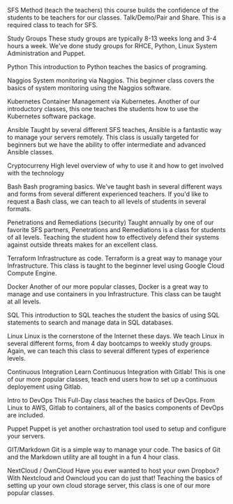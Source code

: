 SFS Method (teach the teachers)
  this course builds the confidence of the students to be teachers for our classes.  Talk/Demo/Pair and Share.  This is a required class to teach for SFS.

Study Groups
  These study groups are typically 8-13 weeks long and 3-4 hours a week. We've done study groups for RHCE, Python, Linux System Administration and Puppet.

Python
  This introduction to Python teaches the basics of programing.

Naggios
  System monitoring via Naggios. This beginner class covers the basics of system monitoring using the Naggios software.

Kubernetes
  Container Management via Kubernetes. Another of our introductory classes, this one teaches the students how to use the Kubernetes software package.

Ansible
  Taught by several different SFS teaches, Ansible is a fantastic way to manage your servers remotely. This class is usually targeted for beginners but we have the ability to offer intermediate and advanced Ansible classes.

Cryptocurreny
  High level overview of why to use it and how to get involved with the technology

Bash
  Bash programing basics. We've taught bash in several different ways and forms from several different experienced teachers. If you'd like to request a Bash class, we can teach to all levels of students in several formats.

Penetrations and Remediations (security)
  Taught annually by one of our favorite SFS partners, Penetrations and Remediations is a class for students of all levels. Teaching the student how to effectively defend their systems against outside threats makes for an excellent class.

Terraform
  Infrastructure as code. Terraform is a great way to manage your Infrastructure. This class is taught to the beginner level using Google Cloud Compute Engine.

Docker
  Another of our more popular classes, Docker is a great way to manage and use containers in you Infrastructure. This class can be taught at all levels.

SQL
  This introduction to SQL teaches the student the basics of using SQL statements to search and manage data in SQL databases.

Linux
  Linux is the cornerstone of the Internet these days. We teach Linux in several different forms, from 4 day bootcamps to weekly study groups. Again, we can teach this class to several different types of experience levels.

Continuous Integration
  Learn Continuous Integration with Gitlab! This is one of our more popular classes, teach end users how to set up a continuous deployement using Gitlab.
  
Intro to DevOps
  This Full-Day class teaches the basics of DevOps. From Linux to AWS, Gitlab to containers, all of the basics components of DevOps are included.

Puppet
  Puppet is yet another orchastration tool used to setup and configure your servers.
  
GIT/Markdown
  Git is a simple way to manage your code. The basics of Git and the Markdown utility are all tought in a fun 4 hour class.
  
NextCloud / OwnCloud
  Have you ever wanted to host your own Dropbox? With Nextcloud and Owncloud you can do just that! Teaching the basics of setting up your own cloud storage server, this class is one of our more popular classes.
